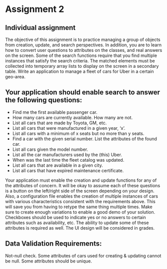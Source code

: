 # Assignment 2

## Individual assignment

The objective of this assignment is to practice managing a group of objects from creation, update, and search perspectives. In addition, you are to learn how to convert user questions to attributes on the classes, and real answers on the screen. Some of the search functions require that you find multiple instances that satisfy the search criteria. The matched elements must be collected into temporary array lists to display on the screen in a secondary table. Write an application to manage a fleet of cars for Uber in a certain geo-area.
## Your application should enable search to answer the following questions:
- Find me the first available passenger car.
- How many cars are currently available. How many are not.
- List all cars that are made by Toyota, GM, etc.
- List all cars that were manufactured in a given year, ‘x’.
- List all cars with a minimum of x seats but no more than y seats.
- Find a car with the given serial number. List the attributes of the found car.
- List all cars given the model number.
- List all the car manufacturers used by the (this) Uber.
- When was the last time the fleet catalog was updated.
- List all cars that are available in a given city.
- List all cars that have expired maintenance certificate.
 
Your application must enable the creation and update functions for any of the attributes of concern. It will be okay to assume each of these questions is a button on the left/right side of the screen depending on your design. Also, a configuration file enables the creation of multiple instances of cars with various characteristics consistent with the requirements above. This will save you from having to retype the same thing multiple times. Make sure to create enough variations to enable a good demo of your solution. Checkboxes should be used to indicate yes or no answers to certain attributes such as availability, etc. The ability to update some of these attributes is required as well. The UI design will be considered in grades.

## Data Validation Requirements:
Not-null check. Some attributes of cars used for creating & updating cannot be null. Some attributes should be unique.
 
